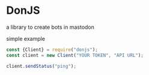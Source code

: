 # DonJS
a library to create bots in mastodon

simple example
```js 
const {Client} = require("donjs");
const client = new Client("YOUR TOKEN", "API URL");

client.sendStatus("ping");
```